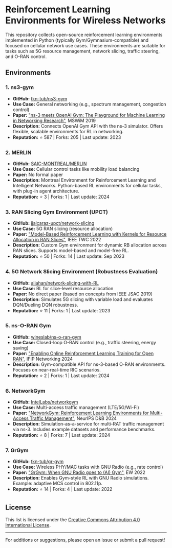 # Reinforcement Learning Environments for Wireless Networks

This repository collects open-source reinforcement learning environments implemented in Python (typically Gym/Gymnasium-compatible) and focused on cellular network use cases. These environments are suitable for tasks such as 5G resource management, network slicing, traffic steering, and O-RAN control.

## Environments

### 1. ns3-gym
- **GitHub:** [tkn-tub/ns3-gym](https://github.com/tkn-tub/ns3-gym)
- **Use Case:** General networking (e.g., spectrum management, congestion control)
- **Paper:** ["ns-3 meets OpenAI Gym: The Playground for Machine Learning in Networking Research"](https://dl.acm.org/doi/10.1145/3345768.3355927), MSWiM 2019
- **Description:** Connects OpenAI Gym API with the ns-3 simulator. Offers flexible, scalable environments for RL in networking.
- **Reputation:** ⭐ 587 | Forks: 205 | Last update: 2023

### 2. MERLIN
- **GitHub:** [SAIC-MONTREAL/MERLIN](https://github.com/SAIC-MONTREAL/MERLIN)
- **Use Case:** Cellular control tasks like mobility load balancing
- **Paper:** No formal paper
- **Description:** Montreal Environment for Reinforcement Learning and Intelligent Networks. Python-based RL environments for cellular tasks, with plug-in agent architecture.
- **Reputation:** ⭐ 3 | Forks: 1 | Last update: 2024

### 3. RAN Slicing Gym Environment (UPCT)
- **GitHub:** [jjalcaraz-upct/network-slicing](https://github.com/jjalcaraz-upct/network-slicing)
- **Use Case:** 5G RAN slicing (resource allocation)
- **Paper:** ["Model-Based Reinforcement Learning with Kernels for Resource Allocation in RAN Slices"](https://ieeexplore.ieee.org/document/9806078), IEEE TWC 2022
- **Description:** Custom Gym environment for dynamic RB allocation across RAN slices. Supports model-based and model-free RL.
- **Reputation:** ⭐ 50 | Forks: 14 | Last update: Sep 2023

### 4. 5G Network Slicing Environment (Robustness Evaluation)
- **GitHub:** [aliahan/network-slicing-with-RL](https://github.com/aliahan/network-slicing-with-RL)
- **Use Case:** RL for slice-level resource allocation
- **Paper:** No direct paper (based on concepts from IEEE JSAC 2019)
- **Description:** Simulates 5G slicing with variable load and evaluates DQN/Dueling DQN robustness.
- **Reputation:** ⭐ 11 | Forks: 1 | Last update: 2023

### 5. ns-O-RAN Gym
- **GitHub:** [wineslab/ns-o-ran-gym](https://github.com/wineslab/ns-o-ran-gym)
- **Use Case:** Closed-loop O-RAN control (e.g., traffic steering, energy saving)
- **Paper:** ["Enabling Online Reinforcement Learning Training for Open RAN"](https://dl.ifip.org/db/conf/networking/networking2024/1570981793.pdf), IFIP Networking 2024
- **Description:** Gym-compatible API for ns-3-based O-RAN environments. Focuses on near-real-time RIC scenarios.
- **Reputation:** ⭐ 2 | Forks: 1 | Last update: 2024

### 6. NetworkGym
- **GitHub:** [IntelLabs/networkgym](https://github.com/IntelLabs/networkgym)
- **Use Case:** Multi-access traffic management (LTE/5G/Wi-Fi)
- **Paper:** ["NetworkGym: Reinforcement Learning Environments for Multi-Access Traffic Management"](https://arxiv.org/abs/2411.04138), NeurIPS D&B 2024
- **Description:** Simulation-as-a-service for multi-RAT traffic management via ns-3. Includes example datasets and performance benchmarks.
- **Reputation:** ⭐ 8 | Forks: 7 | Last update: 2024

### 7. GrGym
- **GitHub:** [tkn-tub/gr-gym](https://github.com/tkn-tub/gr-gym)
- **Use Case:** Wireless PHY/MAC tasks with GNU Radio (e.g., rate control)
- **Paper:** ["GrGym: When GNU Radio goes to (AI) Gym"](https://ieeexplore.ieee.org/document/9869492), EW 2022
- **Description:** Enables Gym-style RL with GNU Radio simulations. Example: adaptive MCS control in 802.11p.
- **Reputation:** ⭐ 14 | Forks: 4 | Last update: 2022




## License

This list is licensed under the [Creative Commons Attribution 4.0 International License](https://creativecommons.org/licenses/by/4.0/).


---

For additions or suggestions, please open an issue or submit a pull request!

